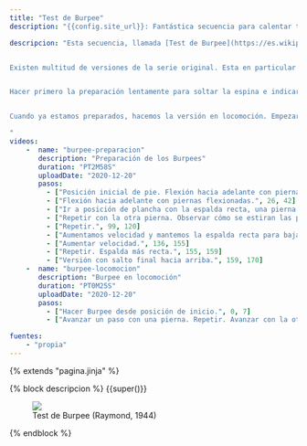 ```yaml
---
title: "Test de Burpee"
description: "{{config.site_url}}: Fantástica secuencia para calentar todo el cuerpo y subir pulsasiones"

descripcion: "Esta secuencia, llamada [Test de Burpee](https://es.wikipedia.org/wiki/Test_de_Burpee), es ideal para calentar todo el cuerpo y subir las pulsaciones antes de iniciar la práctica.


Existen multitud de versiones de la serie original. Esta en particular cambia bastante con respecto a aquella, la cuál mostramos seguidamente.


Hacer primero la preparación lentamente para soltar la espina e indicar al cuerpo los movimientos que vamos a realizar. Notar la forma como nos levantamos, metemos el abdomen para desenrrollar la columna, empezando por la pelvis. Las piernas aún están semiflexionadas cuando nos hemos erguido de forma que podemos realizar el salto con toda la fuerza de las piernas. Poco a poco realizaremos el ejercicio con la espalda recta.


Cuando ya estamos preparados, hacemos la versión en locomoción. Empezar lentamente e ir subiendo la intensidad hasta que el cuerpo esté bien caliente. No llegar a la extenuación.

"
videos: 
    -  name: "burpee-preparacion"
       description: "Preparación de los Burpees"
       duration: "PT2M58S"
       uploadDate: "2020-12-20"
       pasos:
         - ["Posición inicial de pie. Flexión hacia adelante con piernas estiradas.", 0, 26]
         - ["Flexión hacia adelante con piernas flexionadas.", 26, 42]
         - ["Ir a posición de plancha con la espalda recta, una pierna tras otra.", 42, 60]
         - ["Repetir con la otra pierna. Observar cómo se estiran las piernas cuando ya nos hemos erguido.", 60, 99]
         - ["Repetir.", 99, 120]
         - ["Aumentamos velocidad y mantemos la espalda recta para bajar. Repetir.", 120, 136]
         - ["Aumentar velocidad.", 136, 155]
         - ["Repetir. Espalda más recta.", 155, 159]
         - ["Versión con salto final hacia arriba.", 159, 170]
    -  name: "burpee-locomocion"
       description: "Burpee en locomoción"
       duration: "PT0M25S"
       uploadDate: "2020-12-20"
       pasos:
         - ["Hacer Burpee desde posición de inicio.", 0, 7]
         - ["Avanzar un paso con una pierna. Repetir. Avanzar con la otra.", 7, 25]

fuentes:
    - "propia"
---
```

{% extends "pagina.jinja" %}


{% block descripcion %}
{{super()}}

<div class="flex-container">
<figure>
  <a href="#buenos-dias-con-talon-en-el-suelo-var1">
    <img src="/img/burpee.png" />
  </a>
  <figcaption>Test de Burpee (Raymond, 1944)</figcaption>  
</figure>
</div>
{% endblock %}
